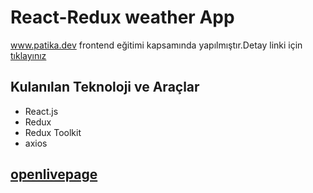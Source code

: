 # React-Redux weather App
www.patika.dev frontend eğitimi kapsamında yapılmıştır.Detay linki için [tıklayınız](https://app.patika.dev/courses/redux/weatherapp)

## Kulanılan Teknoloji ve Araçlar
* React.js
* Redux
* Redux Toolkit
* axios

## [openlivepage](https://burakozel-weather-app.netlify.app/)
